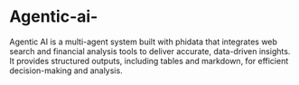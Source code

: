 # Agentic-ai-
Agentic AI is a multi-agent system built with phidata that integrates web search and financial analysis tools to deliver accurate, data-driven insights. It provides structured outputs, including tables and markdown, for efficient decision-making and analysis.

